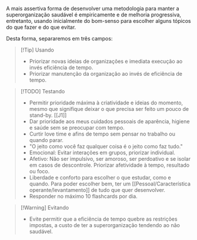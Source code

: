 A mais assertiva forma de desenvolver uma metodologia para manter a superorganização saudável é empiricamente e de melhoria progressiva, entretanto, usando inicialmente do bom-senso para escolher alguns tópicos do que fazer e do que evitar.

Desta forma, separaremos em três campos:

> [!Tip] Usando
> - Priorizar novas ideias de organizações e imediata execução ao invés eficiência de tempo. 
> - Priorizar manutenção da organização ao invés de eficiência de tempo.

> [!TODO] Testando
> - Permitir prioridade máxima à criatividade e ideias do momento, mesmo que signifique deixar o que precisa ser feito um pouco de stand-by.  [[J1]]
> - Dar prioridade aos meus cuidados pessoais de aparência, higiene e saúde sem se preocupar com tempo.
> - Curtir love time e afins de tempo sem pensar no trabalho ou quando parar.
> - "O jeito como você faz qualquer coisa é o jeito como faz tudo."
> - Emocional: Evitar interações em grupos, priorizar individual.
>  - Afetivo: Não ser impulsivo, ser amoroso, ser perdoativo e se isolar em casos de descontrole. Priorizar afetividade à tempo, resultado ou foco.
>  - Liberdade e conforto para escolher o que estudar, como e quando. Para poder escolher bem, ter um [[Pessoal/Característica operante/levantamento]] de tudo que quer desenvolver.
>  - Responder no máximo 10 flashcards por dia.

> [!Warning] Evitando
> - Evite permitir que a eficiência de tempo quebre as restrições impostas, a custo de ter a superorganização tendendo ao não saudável.

